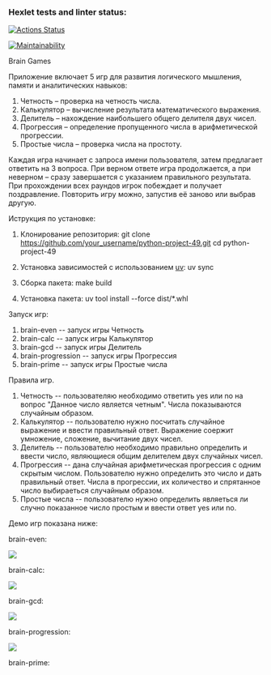 ### Hexlet tests and linter status:
[![Actions Status](https://github.com/shtoporrr/python-project-49/actions/workflows/hexlet-check.yml/badge.svg)](https://github.com/shtoporrr/python-project-49/actions)

[![Maintainability](https://api.codeclimate.com/v1/badges/f1cd298c58de5bdf18d3/maintainability)](https://codeclimate.com/github/shtoporrr/python-project-49/maintainability)

Brain Games

Приложение включает 5 игр для развития логического мышления, памяти и аналитических навыков:

1. Четность – проверка на четность числа.
2. Калькулятор – вычисление результата математического выражения.
3. Делитель – нахождение наибольшего общего делителя двух чисел.
4. Прогрессия – определение пропущенного числа в арифметической прогрессии.
5. Простые числа – проверка числа на простоту.

Каждая игра начинает с запроса имени пользователя, затем предлагает ответить на 3 вопроса. При верном ответе игра продолжается, а при неверном – сразу завершается с указанием правильного результата. При прохождении всех раундов игрок побеждает и получает поздравление. Повторить игру можно, запустив её заново или выбрав другую.

Иструкция по установке:

1. Клонирование репозитория:
    git clone https://github.com/your_username/python-project-49.git
    cd python-project-49

2. Установка зависимостей с использованием <a href="https://docs.astral.sh/uv/" target="_blank">uv</a>:
    uv sync

3. Сборка пакета:
    make build

4. Установка пакета:
    uv tool install --force dist/*.whl


Запуск игр:

1. brain-even -- запуск игры Четность
2. brain-calc -- запуск игры Калькулятор
3. brain-gcd -- запуск игры Делитель
4. brain-progression -- запуск игры Прогрессия
5. brain-prime -- запуск игры Простые числа

Правила игр.

1. Четность -- пользователяю необходимо ответить yes или no на вопрос "Данное число является четным". Числа показываются случайным образом. 
2. Калькулятор -- пользователю нужно посчитать случайное выражение и ввести правильный ответ. Выражение соержит умножение, сложение, вычитание двух чисел.
3. Делитель -- пользователю необходимо правильно определить и ввести число, являющиеся общим делителем двух случайных чисел.
4. Прогрессия -- дана случайная арифметическая прогрессия с одним скрытым числом. Пользователю нужно определить это число и дать правильный ответ. Числа в прогрессии, их количество и спрятанное число выбираеться случайным образом.
5. Простые числа -- пользователю нужно определить являеться ли случно показанное число простым и ввести ответ yes или no.

Демо игр показана ниже:

brain-even:

<a href="https://asciinema.org/a/DxKi0BtKDZu24wSacgzL4MWCO" target="_blank"><img src="https://asciinema.org/a/DxKi0BtKDZu24wSacgzL4MWCO.svg" /></a>

brain-calc:

<a href="https://asciinema.org/a/1nXOExxcOQQi09kMPkMwdOwln" target="_blank"><img src="https://asciinema.org/a/1nXOExxcOQQi09kMPkMwdOwln.svg" /></a>

brain-gcd:

<a href="https://asciinema.org/a/TvzTZPqrOl865Lh41Eb4xnfEp" target="_blank"><img src="https://asciinema.org/a/TvzTZPqrOl865Lh41Eb4xnfEp.svg" /></a>

brain-progression:

<a href="https://asciinema.org/a/OfBatVr7DnxWNfYlFH3wJPyZY" target="_blank"><img src="https://asciinema.org/a/OfBatVr7DnxWNfYlFH3wJPyZY.svg" /></a>

brain-prime:

<script src="https://asciinema.org/a/1Gj8kijE6g3iHurjuIMvg4tr2.js" id="asciicast-1Gj8kijE6g3iHurjuIMvg4tr2" async="true"></script>
